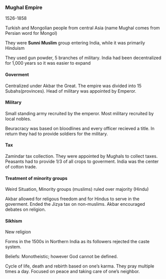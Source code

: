 ### Mughal Empire
1526-1858

Turkish and Mongolian people from central Asia (name Mughal comes from Persian word for Mongol)

They were **Sunni Muslim** group entering India, while it was primarily Hinduism

They used gun powder, 5 branches of military. India had been decentralized for 1,000 years so it was easier to expand

#### Goverment
Centralized under Akbar the Great. The empire was divided into 15 Subahs(provinces). Head of military was appointed by Emperor.

#### Military
Small standing army recruited by the emperor. Most military recruited by local nobles.

Beuracracy was based on bloodlines and every officer recieved a title. In return they had to provide soldiers for the military.

#### Tax
Zamindar tax collection. They were appointed by Mughals to collect taxes. Peasants had to provide 1/3 of all crops to goverment. India was the center of cotton trade.

#### Treatment of minority groups
Weird Situation, Minority groups (muslims) ruled over majority (Hindu)

Akbar allowed for religous freedom and for Hindus to serve in the goverment. Ended the Jizya tax on non-muslims. Akbar encouraged debates on religion.

#### Sikhism
New religion

Forms in the 1500s in Northern India as its followers rejected the caste system.

Beliefs: Monotheistic; however God cannot be defined.

Cycle of life, death and rebirth based on one’s karma. They pray multiple times a day. Focused on peace and taking care of one’s neighbor.

